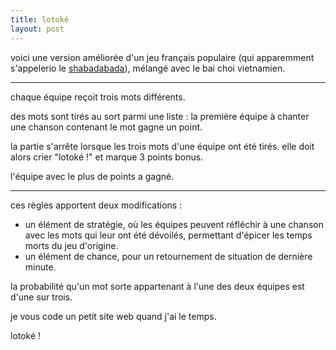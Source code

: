 ```yaml
---
title: lotoké
layout: post
---
```


voici une version améliorée d'un jeu français populaire
(qui apparemment s'appelerio le
[shabadabada](https://fr.wikipedia.org/wiki/Shabadabada)),
mélangé avec le
bai choi vietnamien.

---

chaque équipe reçoit trois mots différents.

des mots sont tirés au sort parmi une liste :
la première équipe à chanter une chanson contenant le mot
gagne un point.

la partie s'arrête lorsque les trois mots d'une équipe ont été tirés.
elle doit alors crier "lotoké !"
et marque 3 points bonus.

l'équipe avec le plus de points a gagné.

---

ces règles apportent deux modifications :

- un élément de stratégie, où les équipes peuvent réfléchir à une chanson avec les mots qui leur ont été dévoilés,
permettant d'épicer les temps morts du jeu d'origine.
- un élément de chance, pour un retournement de situation de dernière minute.

la probabilité qu'un mot sorte appartenant à l'une des deux équipes est d'une sur trois.

je vous code un petit site web quand j'ai le temps.

lotoké !
